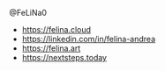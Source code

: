 @FeLiNa0

* https://felina.cloud
* https://linkedin.com/in/felina-andrea
* https://felina.art
* https://nextsteps.today
